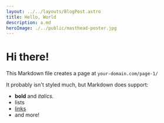 ```yaml
---
layout: ../../layouts/BlogPost.astro
title: Hello, World
description: a.md
heroImage: ./../public/masthead-poster.jpg
---
```


# Hi there!

This Markdown file creates a page at `your-domain.com/page-1/`

It probably isn't styled much, but Markdown does support:
- **bold** and _italics._
- lists
- [links](https://astro.build)
- and more!